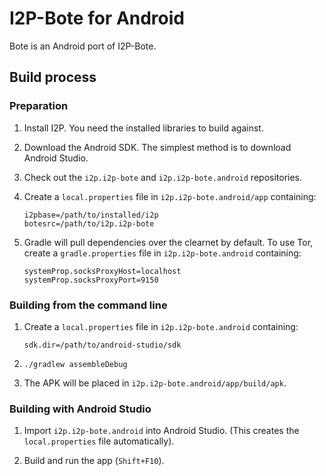 # I2P-Bote for Android

Bote is an Android port of I2P-Bote.

## Build process

### Preparation

1. Install I2P. You need the installed libraries to build against.

2. Download the Android SDK. The simplest method is to download Android Studio.

3. Check out the `i2p.i2p-bote` and `i2p.i2p-bote.android` repositories.

4. Create a `local.properties` file in `i2p.i2p-bote.android/app` containing:

    ```
    i2pbase=/path/to/installed/i2p
    botesrc=/path/to/i2p.i2p-bote
    ```

5. Gradle will pull dependencies over the clearnet by default. To use Tor, create a `gradle.properties` file in `i2p.i2p-bote.android` containing:

    ```
    systemProp.socksProxyHost=localhost
    systemProp.socksProxyPort=9150
    ```

### Building from the command line

1. Create a `local.properties` file in `i2p.i2p-bote.android` containing:

    ```
    sdk.dir=/path/to/android-studio/sdk
    ```

2. `./gradlew assembleDebug`

3. The APK will be placed in `i2p.i2p-bote.android/app/build/apk`.

### Building with Android Studio

1. Import `i2p.i2p-bote.android` into Android Studio. (This creates the `local.properties` file automatically).

2. Build and run the app (`Shift+F10`).
